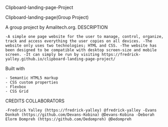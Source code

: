 Clipboard-landing-page-Project

Clipboard-landing-page(Group Project)

A group project by Amalitech.org.
DESCRIPTION

    -A simple one page website for the user to manage, control, organize, track and access everything the user copies on all devices. -The website only uses two technologies; HTML and CSS. -The website has been designed to be compatible with desktop screen-size and mobile screen. -It can simply be run by visiting https://fredrick-yalley.github.io/clipboard-landing-page-project/

Built with

    - Semantic HTML5 markup
    - CSS custom properties
    - Flexbox
    - CSS Grid

CREDITS COLLABORATORS

    -Fredrick Yalley (https://fredrick-yalley) @fredrick-yalley -Evans Donkoh (https://github.com/Devans-Kobina) @Devans-Kobina -Deborah Elorm Dompreh (https://github.com/Dedompreh) @Dedompreh

